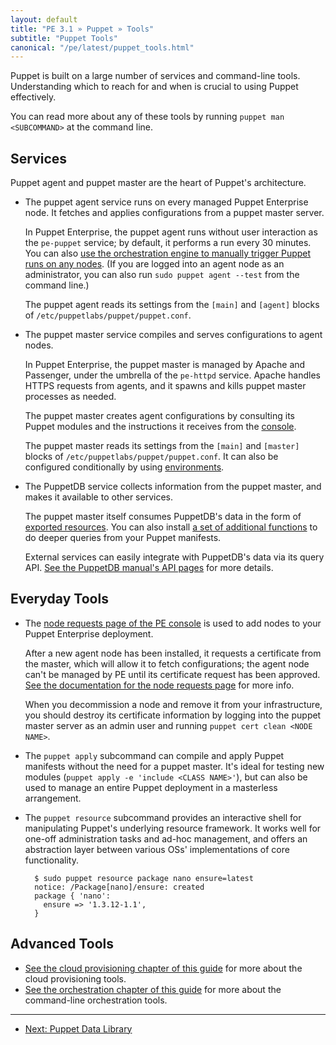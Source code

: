 ```yaml
---
layout: default
title: "PE 3.1 » Puppet » Tools"
subtitle: "Puppet Tools"
canonical: "/pe/latest/puppet_tools.html"
---
```


Puppet is built on a large number of services and command-line tools. Understanding which to reach for and when is crucial to using Puppet effectively.

You can read more about any of these tools by running `puppet man <SUBCOMMAND>` at the command line.

Services
-----

Puppet agent and puppet master are the heart of Puppet's architecture.

* The puppet agent service runs on every managed Puppet Enterprise node. It fetches and applies configurations from a puppet master server.

    In Puppet Enterprise, the puppet agent runs without user interaction as the `pe-puppet` service; by default, it performs a run every 30 minutes. You can also [use the orchestration engine to manually trigger Puppet runs on any nodes](./orchestration_puppet.html). (If you are logged into an agent node as an administrator, you can also run `sudo puppet agent --test` from the command line.)

    The puppet agent reads its settings from the `[main]` and `[agent]` blocks of `/etc/puppetlabs/puppet/puppet.conf`.
* The puppet master service compiles and serves configurations to agent nodes.

    In Puppet Enterprise, the puppet master is managed by Apache and Passenger, under the umbrella of the `pe-httpd` service. Apache handles HTTPS requests from agents, and it spawns and kills puppet master processes as needed.

    The puppet master creates agent configurations by consulting its Puppet modules and the instructions it receives from the [console](./console_accessing.html).

    The puppet master reads its settings from the `[main]` and `[master]` blocks of `/etc/puppetlabs/puppet/puppet.conf`. It can also be configured conditionally by using [environments](/puppet/latest/reference/environments_classic.html).
* The PuppetDB service collects information from the puppet master, and makes it available to other services.

    The puppet master itself consumes PuppetDB's data in the form of [exported resources][exported]. You can also install [a set of additional functions][query_functions] to do deeper queries from your Puppet manifests.

    External services can easily integrate with PuppetDB's data via its query API. [See the PuppetDB manual's API pages][puppetdb_api] for more details.

[query_functions]: https://forge.puppetlabs.com/dalen/puppetdbquery
[exported]: /puppet/3/reference/lang_exported.html
[puppetdb_api]: /puppetdb/1.3/api/index.html

Everyday Tools
-----

[cert_mgmt]: ./console_cert_mgmt.html
* The [node requests page of the PE console][cert_mgmt] is used to add nodes to your Puppet Enterprise deployment.

    After a new agent node has been installed, it requests a certificate from the master, which will allow it to fetch configurations; the agent node can't be managed by PE until its certificate request has been approved. [See the documentation for the node requests page][cert_mgmt] for more info.

    When you decommission a node and remove it from your infrastructure, you should destroy its certificate information by logging into the puppet master server as an admin user and running `puppet cert clean <NODE NAME>`.
* The `puppet apply` subcommand can compile and apply Puppet manifests without the need for a puppet master. It's ideal for testing new modules (`puppet apply -e 'include <CLASS NAME>'`), but can also be used to manage an entire Puppet deployment in a masterless arrangement.
* The `puppet resource` subcommand provides an interactive shell for manipulating Puppet's underlying resource framework. It works well for one-off administration tasks and ad-hoc management, and offers an abstraction layer between various OSs' implementations of core functionality.

        $ sudo puppet resource package nano ensure=latest
        notice: /Package[nano]/ensure: created
        package { 'nano':
          ensure => '1.3.12-1.1',
        }

Advanced Tools
-----

* [See the cloud provisioning chapter of this guide](./cloudprovisioner_overview.html) for more about the cloud provisioning tools.
* [See the orchestration chapter of this guide](./orchestration_overview.html) for more about the command-line orchestration tools.


* * *

- [Next: Puppet Data Library](./puppet_data_library.html)
